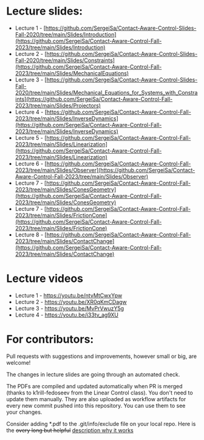 # Lecture slides:

* Lecture 1 - [https://github.com/SergeiSa/Contact-Aware-Control-Slides-Fall-2020/tree/main/Slides/Introduction](https://github.com/SergeiSa/Contact-Aware-Control-Fall-2023/tree/main/Slides/Introduction)
* Lecture 2 - [https://github.com/SergeiSa/Contact-Aware-Control-Slides-Fall-2020/tree/main/Slides/Constraints](https://github.com/SergeiSa/Contact-Aware-Control-Fall-2023/tree/main/Slides/MechanicalEquations)
* Lecture 3 - [https://github.com/SergeiSa/Contact-Aware-Control-Slides-Fall-2020/tree/main/Slides/Mechanical_Equations_for_Systems_with_Constraints](https://github.com/SergeiSa/Contact-Aware-Control-Fall-2023/tree/main/Slides/Projectors)
* Lecture 4 - [https://github.com/SergeiSa/Contact-Aware-Control-Fall-2023/tree/main/Slides/InverseDynamics](https://github.com/SergeiSa/Contact-Aware-Control-Fall-2023/tree/main/Slides/InverseDynamics)
* Lecture 5 - [https://github.com/SergeiSa/Contact-Aware-Control-Fall-2023/tree/main/Slides/Linearization](https://github.com/SergeiSa/Contact-Aware-Control-Fall-2023/tree/main/Slides/Linearization)
* Lecture 6 - [https://github.com/SergeiSa/Contact-Aware-Control-Fall-2023/tree/main/Slides/Observer](https://github.com/SergeiSa/Contact-Aware-Control-Fall-2023/tree/main/Slides/Observer)
* Lecture 7 - [https://github.com/SergeiSa/Contact-Aware-Control-Fall-2023/tree/main/Slides/ConesGeometry](https://github.com/SergeiSa/Contact-Aware-Control-Fall-2023/tree/main/Slides/ConesGeometry)
* Lecture 7 - [https://github.com/SergeiSa/Contact-Aware-Control-Fall-2023/tree/main/Slides/FrictionCone](https://github.com/SergeiSa/Contact-Aware-Control-Fall-2023/tree/main/Slides/FrictionCone)
* Lecture 8 - [https://github.com/SergeiSa/Contact-Aware-Control-Fall-2023/tree/main/Slides/ContactChange](https://github.com/SergeiSa/Contact-Aware-Control-Fall-2023/tree/main/Slides/ContactChange)

# Lecture videos

* Lecture 1 - https://youtu.be/ntvMtCwxYpw
* Lecture 2 - https://youtu.be/XR0qKmCDagw
* Lecture 3 - https://youtu.be/MvPrVwuzY5g
* Lecture 4 - https://youtu.be/i33tv_ag9XU
  
# For contributors:

Pull requests with suggestions and improvements, however small or big, are welcome!

The changes in lecture slides are going through an automated check.

The PDFs are compiled and updated automatically when PR is merged (thanks to k1rill-fedoseev from the Linear Control class). You don't need to update them manually. They are also uploaded as workflow artifacts for every new commit pushed into this repository. You can use them to see your changes.
 
Consider adding \*.pdf to the .git/info/exclude file on your local repo. Here is the ~~overy long but helpful~~ [description why it works](https://medium.com/@dave_lunny/exclude-files-from-git-without-committing-changes-to-gitignore-986fa712e78d)

